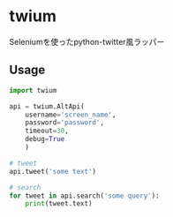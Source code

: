 # twium
Seleniumを使ったpython-twitter風ラッパー

## Usage
```python
import twium

api = twium.AltApi(
    username='screen_name',
    password='password',
    timeout=30,
    debug=True
    )

# tweet
api.tweet('some text')

# search
for tweet in api.search('some query'):
    print(tweet.text)
```
